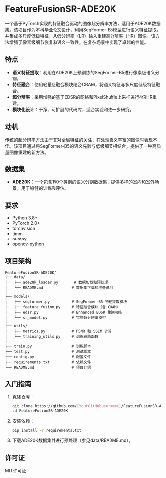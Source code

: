 # FeatureFusionSR-ADE20K

一个基于PyTorch实现的特征融合驱动的图像超分辨率方法，适用于ADE20K数据集。该项目作为本科毕业论文设计，利用SegFormer-B5模型进行语义特征提取，并集成多尺度低级特征，从低分辨率（LR）输入重建高分辨率（HR）图像。该方法增强了像素级细节恢复和语义一致性，在复杂场景中实现了卓越的性能。

## 特点
- **语义特征提取**：利用在ADE20K上预训练的SegFormer-B5进行像素级语义分割。
- **特征融合**：使用轻量级融合模块结合CBAM，将语义特征与多尺度低级特征融合。
- **超分辨率**：采用增强的基于EDSR的网络和PixelShuffle上采样进行4倍HR重建。
- **模块化设计**：干净、可扩展的代码库，适合实验和进一步研究。

## 动机
传统的超分辨率方法由于其对全局特征的关注，在处理语义丰富的图像时表现不佳。该项目通过将SegFormer-B5的语义先验与低级细节相结合，提供了一种高质量图像重建的新方法。

## 数据集
- **ADE20K**：一个包含150个类别的语义分割数据集，提供多样的室内和室外场景，用于稳健的训练和评估。

## 要求
- Python 3.8+
- PyTorch 2.0+
- torchvision
- timm
- numpy
- opencv-python

## 项目架构

```shell
FeatureFusionSR-ADE20K/
├── data/
│   ├── ade20k_loader.py       # 数据加载和预处理
│   └── README.md             # 数据集下载和准备说明
│
├── models/
│   ├── segformer.py          # SegFormer-B5 特征提取模块
│   ├── feature_fusion.py     # 特征融合模块（含 CBAM）
│   ├── edsr.py               # Enhanced EDSR 重建网络
│   └── sr_model.py           # 完整超分辨率模型
│
├── utils/
│   ├── metrics.py            # PSNR 和 SSIM 计算
│   └── training_utils.py     # 训练辅助函数
│
├── train.py                  # 训练脚本
├── test.py                   # 测试脚本
├── config.py                 # 配置文件
├── requirements.txt          # 依赖文件
└── README.md                 # 项目介绍
```

## 入门指南
1. 克隆仓库：
   ```bash
   git clone https://github.com/[YourGitHubUsername]/FeatureFusionSR-ADE20K.git
   cd FeatureFusionSR-ADE20K
   ```

2. 安装依赖：
    ```bash
    pip install -r requirements.txt
    ```

3. 下载ADE20K数据集并进行预处理（参见data/README.md）。

## 许可证
MIT许可证
